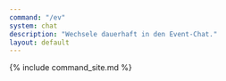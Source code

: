 ```yaml
---
command: "/ev"
system: chat
description: "Wechsele dauerhaft in den Event-Chat."
layout: default
---
```

{% include command_site.md %}
